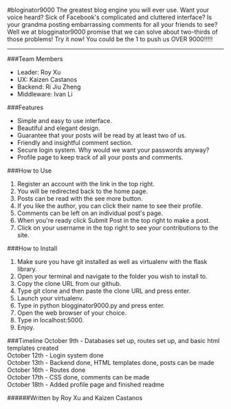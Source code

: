 #bloginator9000
The greatest blog engine you will ever use. Want your voice heard? Sick of
Facebook's complicated and cluttered interface? Is your grandma posting
embarrassing comments for all your friends to see? Well we at blogginator9000
promise that we can solve about two-thirds of those problems! Try it now!
You could be the 1 to push us OVER 9000!!!!!
<hr>

###Team Members
- Leader: Roy Xu
- UX: Kaizen Castanos
- Backend: Ri Jiu Zheng
- Middleware: Ivan Li

###Features
- Simple and easy to use interface.
- Beautiful and elegant design.
- Guarantee that your posts will be read by at least two of us.
- Friendly and insightful comment section.
- Secure login system. Why would we want your passwords anyway?
- Profile page to keep track of all your posts and comments.

###How to Use
1. Register an account with the link in the top right.
2. You will be redirected back to the home page.
3. Posts can be read with the see more button.
4. If you like the author, you can click their name to see their profile.
5. Comments can be left on an individual post's page.
6. When you're ready click Submit Post in the top right to make a post.
7. Click on your username in the top right to see your contributions to the site.

###How to Install
1. Make sure you have git installed as well as virtualenv with the flask library.
2. Open your terminal and navigate to the folder you wish to install to.
3. Copy the clone URL from our github.
4. Type git clone and then paste the clone URL and press enter.
5. Launch your virtualenv.
6. Type in python blogginator9000.py and press enter.
7. Open the web browser of your choice.
8. Type in localhost:5000.
9. Enjoy.

###Timeline
October 9th - Databases set up, routes set up, and basic html templates created
<br>
October 12th - Login system done
<br>
October 13th - Backend done, HTML templates done, posts can be made
<br>
October 16th - Routes done
<br>
October 17th - CSS done, comments can be made
<br>
October 18th - Added profile page and finished readme

######Written by Roy Xu and Kaizen Castanos
